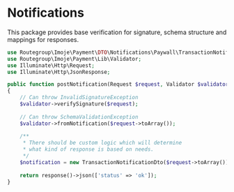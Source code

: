# Notifications

This package provides base verification for signature, schema structure and mappings for responses.

```php
use Routegroup\Imoje\Payment\DTO\Notifications\Paywall\TransactionNotificationDto;
use Routegroup\Imoje\Payment\Lib\Validator;
use Illuminate\Http\Request;
use Illuminate\Http\JsonResponse;

public function postNotification(Request $request, Validator $validator): JsonResponse 
{
    // Can throw InvalidSignatureException
    $validator->verifySignature($request);
    
    // Can throw SchemaValidationException
    $validator->fromNotification($request->toArray());
    
    /**
     * There should be custom logic which will determine 
     * what kind of response is based on needs.
     */
    $notification = new TransactionNotificationDto($request->toArray());
    
    return response()->json(['status' => 'ok']);
}
```

